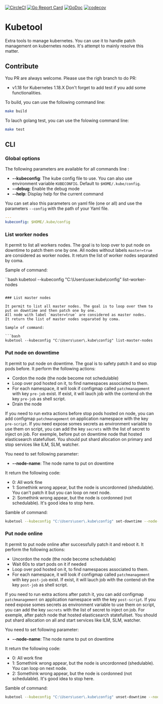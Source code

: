 [![CircleCI](https://circleci.com/gh/disaster37/kubetool/tree/v1.18.svg?style=svg)](https://circleci.com/gh/disaster37/kubetool/tree/v1.18)
[![Go Report Card](https://goreportcard.com/badge/github.com/disaster37/kubetool)](https://goreportcard.com/report/github.com/disaster37/kubetool)
[![GoDoc](https://godoc.org/github.com/disaster37/kubetool?status.svg)](http://godoc.org/github.com/disaster37/kubetool)
[![codecov](https://codecov.io/gh/disaster37/kubetool/branch/v1.18/graph/badge.svg)](https://codecov.io/gh/disaster37/kubetool/branch/v1.18)

# Kubetool

Extra tools to manage kubernetes.
You can use it to handle patch management on kubernetes nodes. It's attempt to mainly resolve this matter.

## Contribute

You PR are always welcome. Please use the righ branch to do PR:
 - v1.18 for Kubernetes 1.18.X
Don't forget to add test if you add some functionalities.

To build, you can use the following command line:

```sh
make build
```

To lauch golang test, you can use the folowing command line:

```sh
make test
```

## CLI

### Global options

The following parameters are available for all commands line :
- **--kubeconfig**: The kube config file to use. You can also use environment variable `KUBECONFIG`. Default to `$HOME/.kube/config`.
- **--debug**: Enable the debug mode
- **--help**: Display help for the current command

You can set also this parameters on yaml file (one or all) and use the parameters `--config` with the path of your Yaml file.

```yaml
---
kubeconfig: $HOME/.kube/config
```

### List worker nodes

It permit to list all workers nodes. The goal is to loop over to put node on downtime to patch them one by one.
All nodes without labels `master=true` are considered as worker nodes.
It return the list of worker nodes separated by coma.

Sample of command:

``bash
kubetool --kubeconfig "C:\Users\user\.kube\config" list-worker-nodes
```

### List master nodes

It permit to list all master nodes. The goal is to loop over them to put on downtime and then patch one by one.
All node with label `master=true` are considered as master nodes.
It return the list of master nodes separated by coma.

Sample of command:

```bash
kubetool --kubeconfig "C:\Users\user\.kube\config" list-master-nodes
```

### Put node on downtime

It permit to put node on downtime. The goal is to safety patch it and so stop pods before.
It perform the following actions:

- Cordon the node (the node become not schedulable)
- Loop over pod hosted on it, to find namespaces associated to them.
- For each namespace, it will look if configmap called `patchmanagement` with key `pre-job` exist.
  If exist, it will lauch job with the contend oh the key `pre-job` as shell script.
- Drain the node

If you need to run extra actions before stop pods hosted on node, you can add configmap `patchmanagement` on application namespace with the key `pre-script`. If you need expose somes secrets as environment variable to use them on script, you can add the key `secrets` with the list of secret to inject on job.
For exemple, before put on downtime node that hosted elasticsearch statefullset. You should put shard allocation on primary and stop services like ILM, SLM, watcher.

You need to set following parameter:

- **--node-name**: The node name to put on downtime

It return the following code:

- 0: All work fine
- 1: Somethink wrong appear, but the node is uncordonned (shedulable). You can't patch it but you can loop on next node.
- 2: Somethink wrong appear, but the node is cordonned (not schedulable). It's good idea to stop here.

Samble of command:

```bash
kubetool --kubeconfig "C:\Users\user\.kube\config" set-downtime --node-name node-01
```

### Put node online
It permit to put node online after successfully patch it and reboot it.
It perform the following actions:

- Uncordon the node (the node become schedulable)
- Wait 60s to start pods on it if needed
- Loop over pod hosted on it, to find namespaces associated to them.
- For each namespace, it will look if configmap called `patchmanagement` with key `post-job` exist.
  If exist, it will lauch job with the contend oh the key `post-job` as shell script.

If you need to run extra actions after patch it, you can add configmap `patchmanagement` on application namespace with the key `post-script`. If you need expose somes secrets as environment variable to use them on script, you can add the key `secrets` with the list of secret to inject on job.
For exemple, after patch node that hosted elasticsearch statefullset. You should put shard allocation on all and start services like ILM, SLM, watcher.

You need to set following parameter:

- **--node-name**: The node name to put on downtime

It return the following code:

- 0: All work fine
- 1: Somethink wrong appear, but the node is uncordonned (shedulable). You can loop on next node.
- 2: Somethink wrong appear, but the node is cordonned (not schedulable). It's good idea to stop here.

Samble of command:

```bash
kubetool --kubeconfig "C:\Users\user\.kube\config" unset-downtime --node-name node-01
```

